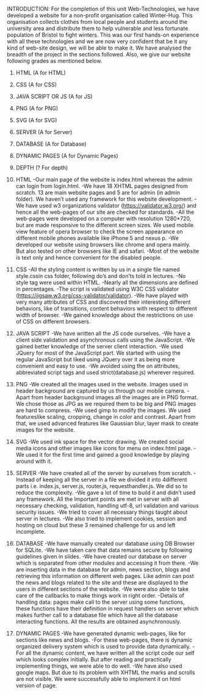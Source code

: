 INTRODUCTION:
For the completion of this unit Web-Technologies, we have developed a website for a non-profit
organisation called Winter-Hug. This organisation collects clothes from local people and students around
the university area and distribute them to help vulnerable and less fortunate population of Bristol to fight
winters.
This was our first hands-on experience with all these technologies and we are now very confident that be
it any kind of web-site design, we will be able to make it. We have analysed the breadth of the project in
the sections followed. Also, we give our website following grades as mentioned below.

1. HTML (A for HTML)
2. CSS (A for CSS)
3. JAVA SCRIPT OR JS (A for JS)
4. PNG (A for PNG)
5. SVG (A for SVG)
6. SERVER (A for Server)
7. DATABASE (A for Database)
8. DYNAMIC PAGES (A for Dynamic Pages)
9. DEPTH (? For depth)

1. HTML
-Our main page of the website is index.html whereas the admin can login from login.html.
-We have 18 XHTML pages designed from scratch. 13 are main website pages and 5 are for admin
(in admin folder). We haven’t used any framework for this website development.
-We have used w3 organizations validator (https://validator.w3.org/) and hence all the web-pages
of our site are checked for standards.
-All the web-pages were developed on a computer with resolution 1280*720, but are made
responsive to the different screen sizes. We used mobile view feature of opera browser to check
the screen appearance on different mobile phones available like iPhone 5 and nexus p.
-We developed our website using browsers like chrome and opera mainly. But also tested on other
browsers like IE and safari.
-Most of the website is text only and hence convenient for the disabled people.

2. CSS
-All the styling content is written by us in a single file named style.cssin css folder, following do’s
and don’ts told in lectures.
-No style tag were used within HTML.
-Nearly all the dimensions are defined in percentages.
-The script is validated using W3C CSS validator (https://jigsaw.w3.org/css-validator/validator).
-We have played with very many attributes of CSS and discovered their interesting different
behaviors, like of transitions, content behaviors with respect to different width of browser.
-We gained knowledge about the restrictions on use of CSS on different browsers.

3. JAVA SCRIPT
-We have written all the JS code ourselves.
-We have a client side validation and asynchronous calls using the JavaScript.
-We gained better knowledge of the server client interaction.
-We used JQuery for most of the JavaScript part. We started with using the regular JavaScript but
liked using JQuery over it as being more convenient and easy to use.
-We avoided using the on attributes, abbreviated script tags and used strict(database.js) wherever
required.

4. PNG
-We created all the images used in the website. Images used in header background are captured
by us through our mobile camera.
-Apart from header background images all the images are in PNG format. We chose those as JPG
as we required them to be big and PNG images are hard to compress.
-We used gimp to modify the images. We used featureslike scaling, cropping, change in color and
contrast. Apart from that, we used advanced features like Gaussian blur, layer mask to create
images for the website.

5. SVG
-We used ink space for the vector drawing. We created social media icons and other images like
icons for menu on index.html page.
-We used it for the first time and gained a good knowledge by playing around with it.

6. SERVER
-We have created all of the server by ourselves from scratch.
-Instead of keeping all the server in a file we divided it into 4different parts i.e. index.js, server.js,
router.js, requesthandler.js. We did so to reduce the complexity.
-We gave a lot of time to build it and didn’t used any framework. All the Important points are met
in server with all necessary checking, validation, handling utf-8, url validation and various security
issues.
-We tried to cover all necessary things taught about server in lectures.
-We also tried to implement cookies, session and hosting on cloud but these 3 remained challenge
for us and left incomplete.

7. DATABASE
-We have manually created our database using DB Browser for SQLite.
-We have taken care that data remains secure by following guidelines given in slides.
-We have created our database on server which is separated from other modules and accessing it
from there.
-We are inserting data in the database for admin, news section, blogs and retrieving this
information on different web pages. Like admin can post the news and blogs related to the site
and these are displayed to the users in different sections of the website.
-We were also able to take care of the callbacks to make things work in right order.
-Details of handling data: pages make call to the server using some functions, these functions have
their definition in request handlers on server which makes further call to a database file which
have all the database interacting functions. All the results are obtained asynchronously.

8. DYNAMIC PAGES
-We have generated dynamic web-pages, like for sections like news and blogs.
-For these web-pages, there is dynamic organized delivery system which is used to provide data
dynamically.
-For all the dynamic content, we have written all the script code our self which looks complex
initially. But after reading and practically implementing things, we were able to do well.
-We have also used google maps. But due to its problem with XHTML the marks and scrolls are not
visible. We were successfully able to implement it on html version of page.
